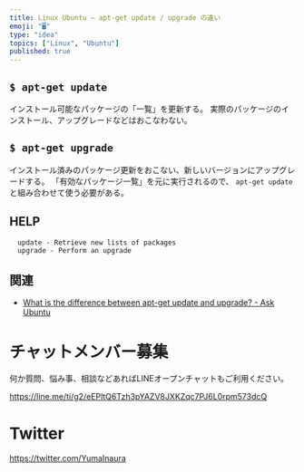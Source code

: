 ```yaml
---
title: Linux Ubuntu — apt-get update / upgrade の違い
emoji: "🖥"
type: "idea"
topics: ["Linux", "Ubuntu"]
published: true
---
```



## `$ apt-get update`

インストール可能なパッケージの「一覧」を更新する。
実際のパッケージのインストール、アップグレードなどはおこなわない。

## `$ apt-get upgrade`

インストール済みのパッケージ更新をおこない、新しいバージョンにアップグレードする。
「有効なパッケージ一覧」を元に実行されるので、 `apt-get update` と組み合わせて使う必要がある。

## HELP

```
  update - Retrieve new lists of packages
  upgrade - Perform an upgrade
```

## 関連

- [What is the difference between apt-get update and upgrade? - Ask Ubuntu](https://askubuntu.com/questions/94102/what-is-the-difference-between-apt-get-update-and-upgrade)








<!-- Update From Qiita API -->

# チャットメンバー募集


何か質問、悩み事、相談などあればLINEオープンチャットもご利用ください。

https://line.me/ti/g2/eEPltQ6Tzh3pYAZV8JXKZqc7PJ6L0rpm573dcQ





# Twitter


https://twitter.com/YumaInaura


<!-- Update From Qiita API -->


